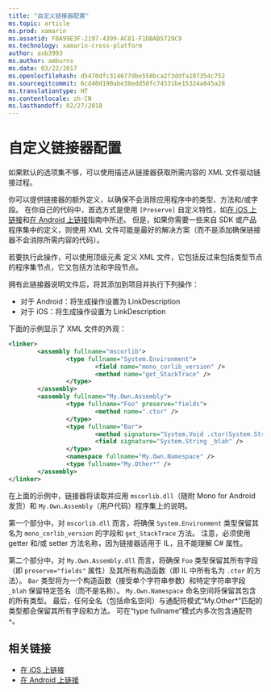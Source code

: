 ```yaml
---
title: "自定义链接器配置"
ms.topic: article
ms.prod: xamarin
ms.assetid: F8A99E3F-2197-4399-AC81-F1DBAB5729C9
ms.technology: xamarin-cross-platform
author: asb3993
ms.author: amburns
ms.date: 03/22/2017
ms.openlocfilehash: d5470dfc314677dbe558bca2f3ddfa107354c752
ms.sourcegitcommit: 6cd40d190abe38edd50fc74331be15324a845a28
ms.translationtype: HT
ms.contentlocale: zh-CN
ms.lasthandoff: 02/27/2018
---
```

# <a name="custom-linker-configuration"></a>自定义链接器配置

如果默认的选项集不够，可以使用描述从链接器获取所需内容的 XML 文件驱动链接过程。

你可以提供链接器的额外定义，以确保不会消除应用程序中的类型、方法和/或字段。 在你自己的代码中，首选方式是使用 `[Preserve]` 自定义特性，如[在 iOS 上链接](~/ios/deploy-test/linker.md)和[在 Android 上链接](~/android/deploy-test/linker.md)指南中所述。
但是，如果你需要一些来自 SDK 或产品程序集中的定义，则使用 XML 文件可能是最好的解决方案（而不是添加确保链接器不会消除所需内容的代码）。

若要执行此操作，可以使用顶级元素 <linker> 定义 XML 文件，它包括反过来包括类型节点的程序集节点，它又包括方法和字段节点。

拥有此链接器说明文件后，将其添加到项目并执行下列操作：

-  对于 Android：将生成操作设置为 LinkDescription
-  对于 iOS：将生成操作设置为 LinkDescription


下面的示例显示了 XML 文件的外观：

```xml
<linker>
        <assembly fullname="mscorlib">
                <type fullname="System.Environment">
                        <field name="mono_corlib_version" />
                        <method name="get_StackTrace" />
                </type>
        </assembly>
        <assembly fullname="My.Own.Assembly">
                <type fullname="Foo" preserve="fields">
                        <method name=".ctor" />
                </type>
                <type fullname="Bar">
                        <method signature="System.Void .ctor(System.String)" />
                        <field signature="System.String _blah" />
                </type>
                <namespace fullname="My.Own.Namespace" />
                <type fullname="My.Other*" />
        </assembly>
</linker>
```

在上面的示例中，链接器将读取并应用 `mscorlib.dll`（随附 Mono for Android 发货）和 `My.Own.Assembly`（用户代码）程序集上的说明。

第一个部分中，对 `mscorlib.dll` 而言，将确保 `System.Environment` 类型保留其名为 `mono_corlib_version` 的字段和 `get_StackTrace` 方法。
注意，必须使用 getter 和/或 setter 方法名称，因为链接器适用于 IL，且不能理解 C# 属性。

第二个部分中，对 `My.Own.Assembly.dll` 而言，将确保 `Foo` 类型保留其所有字段（即 `preserve="fields"` 属性）及其所有构造函数（即 IL 中所有名为 `.ctor` 的方法）。 `Bar` 类型将为一个构造函数（接受单个字符串参数）和特定字符串字段 `_blah` 保留特定签名（而不是名称）。
`My.Own.Namespace` 命名空间将保留其包含的所有类型。
最后，任何全名（包括命名空间）与通配符模式“My.Other\*”匹配的类型都会保留其所有字段和方法。 可在“type fullname”模式内多次包含通配符 `*`。



## <a name="related-links"></a>相关链接

- [在 iOS 上链接](~/ios/deploy-test/linker.md)
- [在 Android 上链接](~/android/deploy-test/linker.md)
